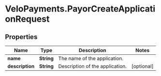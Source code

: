 # VeloPayments.PayorCreateApplicationRequest

## Properties

Name | Type | Description | Notes
------------ | ------------- | ------------- | -------------
**name** | **String** | The name of the application. | 
**description** | **String** | Description of the application. | [optional] 


